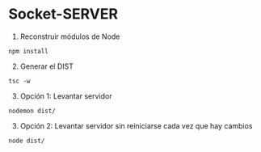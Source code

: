 # Socket-SERVER
1. Reconstruir módulos de Node
```
npm install
```

2. Generar el DIST
```
tsc -w
```

3. Opción 1: Levantar servidor
```
nodemon dist/
```

3. Opción 2: Levantar servidor sin reiniciarse cada vez que hay cambios
```
node dist/
```

